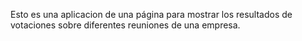 Esto es una aplicacion de una página para mostrar los resultados de votaciones sobre diferentes reuniones de una empresa.
